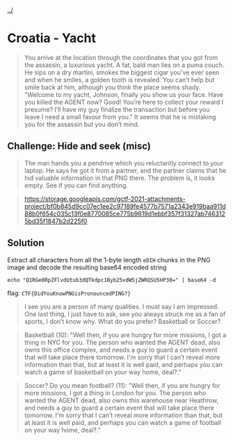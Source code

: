 [../](../../)

# Croatia - Yacht

> You arrive at the location through the coordinates that you got from the assassin, a luxurious yacht. A fat, bald man lies on a puma couch. He sips on a dry martini, smokes the biggest cigar you've ever seen and when he smiles, a golden tooth is revealed. You can’t help but smile back at him, although you think the place seems shady. "Welcome to my yacht, Johnson, finally you show us your face. Have you killed the AGENT now? Good! You’re here to collect your reward I presume? I’ll have my guy finalize the transaction but before you leave I need a small favour from you." It seems that he is mistaking you for the assassin but you don’t mind.

## Challenge: Hide and seek (misc)

> The man hands you a pendrive which you reluctantly connect to your laptop. He says he got it from a partner, and the partner claims that he hid valuable information in that PNG there. The problem is, it looks empty. See if you can find anything.

> https://storage.googleapis.com/gctf-2021-attachments-project/bf0b845d9cc07ec1ee2c97189fe4577b7571a2343e919baa911d88b0f654c035c13f0e8770085ce775b9619d1ebbf357f31327ab7463125bd35f1847b2d225f0

## Solution

Extract all characters from all the 1-byte length `eDIH` chunks in the PNG image and decode the resulting base64 encoded string

    echo "Q1RGe0RpZFlvdUtub3dQTkdpc1Byb25vdW5jZWRQSU5HP30=" | base64 -d

flag: `CTF{DidYouKnowPNGisPronouncedPING?}`

> I see you are a person of many qualities. I must say I am impressed. One last thing, I just have to ask, see you always struck me as a fan of sports, I don’t know why. What do you prefer? Basketball or Soccer?

> Basketball (10): "Well then, if you are hungry for more missions, I got a thing in NYC for you. The person who wanted the AGENT dead, also owns this office complex, and needs a guy to guard a certain event that will take place there tomorrow. I'm sorry that I can’t reveal more information than that, but at least it is well paid, and perhaps you can watch a game of basketball on your way home, deal?."

> Soccer? Do you mean football? (11): "Well then, if you are hungry for more missions, I got a thing in London for you. The person who wanted the AGENT dead, also owns this warehouse near Heathrow, and needs a guy to guard a certain event that will take place there tomorrow. I'm sorry that I can’t reveal more information than that, but at least it is well paid, and perhaps you can watch a game of football on your way home, deal?."